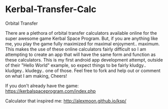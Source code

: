 Kerbal-Transfer-Calc
====================

Orbital Transfer 

There are a plethora of orbital transfer calculators available online for the super awesome game Kerbal Space Program. 
But, if you are anything like me, you play the game fully maximized for maximal enjoyment.. maximum. This makes the use
of these online calculators fairly difficult so I am attempting to create an app that will have the same form and 
function as these calculators. This is my first android app development attempt, outside of their "Hello World" example,
so expect things to be fairly kludgy.. kludgey.. kludegy.. one of those. Feel free to fork and help out or comment on
what I am making, Cheers!

If you don't already have the game:
https://kerbalspaceprogram.com/index.php

Calculator that inspired me:
http://alexmoon.github.io/ksp/

